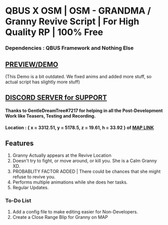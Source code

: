 # QBUS X OSM | OSM - GRANDMA / Granny Revive Script | For High Quality RP | 100% Free 

### Dependencies : QBUS Framework and Nothing Else

## [PREVIEW/DEMO](https://www.youtube.com/watch?v=26tDBc0C0Vk)
(This Demo is a bit outdated. We fixed anims and added more stuff, so actual script has slightly more stuff)

## [DISCORD SERVER for SUPPORT](https://discord.gg/trxbpW6S)

#### Thanks to GentleDreamTree#7217 for helping in all the Post-Development Work like Teasers, Testing and Recording. 

#### Location : { x = 3312.51, y = 5178.5, z = 19.61, h = 33.92 } of [MAP LINK](https://i.imgur.com/G6pPmQ6.png)
## Features
1. Granny Actually appears at the Revive Location 
2. Doesn't try to fight, or move around, or kill you. She is a Calm Granny XD. 
3. PROBABLITY FACTOR ADDED | There could be chances that she might refuse to revive you.
4. Performs multiple animations while she does her tasks. 
5. Regular Updates. 

### To-Do List 
1. Add a config file to make editing easier for Non-Developers. 
2. Create a Close Range Blip for Granny on MAP
